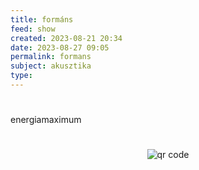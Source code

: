 ```yaml
---
title: formáns
feed: show
created: 2023-08-21 20:34
date: 2023-08-27 09:05
permalink: formans
subject: akusztika
type: 
---
```

#
energiamaximum



#
<p style="text-align: center;"><img src="https://chart.googleapis.com/chart?cht=qr&chl=https://notes.andrasdenes.com/formans&chs=180x180&choe=UTF-8&chld=L|2" alt="qr code"></p>

